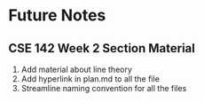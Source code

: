 # Future Notes
## CSE 142 Week 2 Section Material

1. Add material about line theory
2. Add hyperlink in plan.md to all the file
3. Streamline naming convention for all the files
